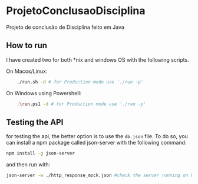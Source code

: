 # ProjetoConclusaoDisciplina

Projeto de conclusão de Disciplina feito em Java

## How to run

I have created two for both *nix and windows OS with the following scripts.

On Macos/Linux:
```bash
    ./run.sh -d # for Production mode use './run -p'
```

On Windows using Powershell:
```bash
    .\run.ps1 -d # for Production mode use './run -p'
```

## Testing the API

for testing the api, the better option is to use the `db.json` file.
To do so, you can install a npm package called json-server with the following command:

````bash
npm install -g json-server
````

and then run with:

````bash
json-server -w ./http_response_mock.json #check the server running on http://localhost:3000/data
````